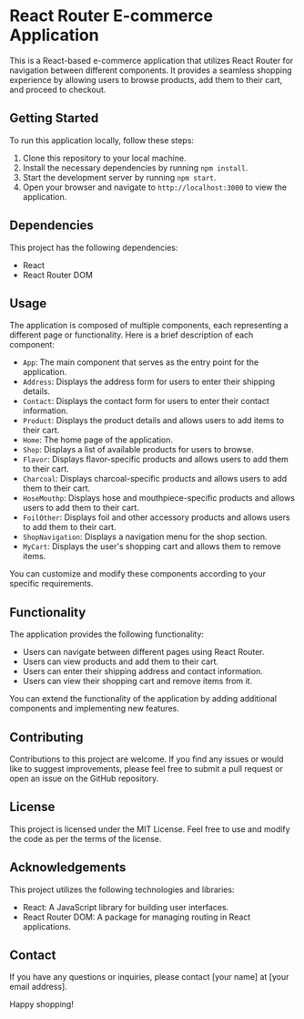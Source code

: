 # React Router E-commerce Application

This is a React-based e-commerce application that utilizes React Router for navigation between different components. It provides a seamless shopping experience by allowing users to browse products, add them to their cart, and proceed to checkout.

## Getting Started

To run this application locally, follow these steps:

1. Clone this repository to your local machine.
2. Install the necessary dependencies by running `npm install`.
3. Start the development server by running `npm start`.
4. Open your browser and navigate to `http://localhost:3000` to view the application.

## Dependencies

This project has the following dependencies:

- React
- React Router DOM

## Usage

The application is composed of multiple components, each representing a different page or functionality. Here is a brief description of each component:

- `App`: The main component that serves as the entry point for the application.
- `Address`: Displays the address form for users to enter their shipping details.
- `Contact`: Displays the contact form for users to enter their contact information.
- `Product`: Displays the product details and allows users to add items to their cart.
- `Home`: The home page of the application.
- `Shop`: Displays a list of available products for users to browse.
- `Flavor`: Displays flavor-specific products and allows users to add them to their cart.
- `Charcoal`: Displays charcoal-specific products and allows users to add them to their cart.
- `HoseMouthp`: Displays hose and mouthpiece-specific products and allows users to add them to their cart.
- `FoilOther`: Displays foil and other accessory products and allows users to add them to their cart.
- `ShopNavigation`: Displays a navigation menu for the shop section.
- `MyCart`: Displays the user's shopping cart and allows them to remove items.

You can customize and modify these components according to your specific requirements.

## Functionality

The application provides the following functionality:

- Users can navigate between different pages using React Router.
- Users can view products and add them to their cart.
- Users can enter their shipping address and contact information.
- Users can view their shopping cart and remove items from it.

You can extend the functionality of the application by adding additional components and implementing new features.

## Contributing

Contributions to this project are welcome. If you find any issues or would like to suggest improvements, please feel free to submit a pull request or open an issue on the GitHub repository.

## License

This project is licensed under the MIT License. Feel free to use and modify the code as per the terms of the license.

## Acknowledgements

This project utilizes the following technologies and libraries:

- React: A JavaScript library for building user interfaces.
- React Router DOM: A package for managing routing in React applications.

## Contact

If you have any questions or inquiries, please contact [your name] at [your email address].

Happy shopping!
